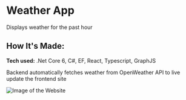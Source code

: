 # Weather App
Displays weather for the past hour

## How It's Made:

**Tech used:** .Net Core 6, C#, EF, React, Typescript, GraphJS

Backend automatically fetches weather from OpenWeather API to live update the frontend site

![Image of the Website](https://ucb534d9af0f50387ef430e5b4b7.dl.dropboxusercontent.com/cd/0/inline/CbCrAGNddmShILzuEoUJy0BlsUj1RgVxaAHht6eE4YFG6Ff92vM0WYpCWtKLHyPBaieNESOiHewDD_WdBuRMqQfsxX1rsh2PCptIsCHc2YMDXzaZ-gplHrPK2g2tXCb69ceRp97NR5tFF5EnpjvwOIaU/file#)
